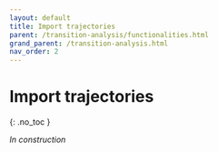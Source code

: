 ```yaml
---
layout: default
title: Import trajectories
parent: /transition-analysis/functionalities.html
grand_parent: /transition-analysis.html
nav_order: 2
---
```


# Import trajectories
{: .no_toc }

*In construction*
